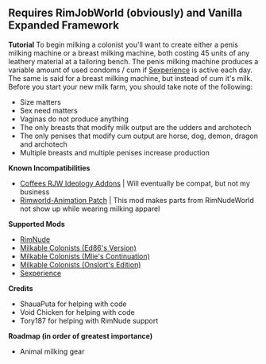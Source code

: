 ﻿## Requires RimJobWorld (obviously) and Vanilla Expanded Framework
**Tutorial**
To begin milking a colonist you'll want to create either a penis milking machine or a breast milking machine, both costing 45 units of any leathery material at a tailoring bench. The penis milking machine produces a variable amount of used condoms / cum if [Sexperience](https://www.loverslab.com/topic/193448-mod-rjw-sexperience-continued/) is active each day. The same is said for a breast milking machine, but instead of cum it's milk. 
Before you start your new milk farm, you should take note of the following:
 - Size matters
 - Sex need matters
 - Vaginas do not produce anything
 - The only breasts that modify milk output are the udders and archotech
 - The only penises that modify cum output are horse, dog, demon, dragon and archotech
 - Multiple breasts and multiple penises increase production

**Known Incompatibilities**
 - [Coffees RJW Ideology Addons](https://gitgud.io/c0ffeeeeeeee/coffees-rjw-ideology-addons) | Will eventually be compat, but not my business
 - [Rimworld-Animation Patch](https://www.loverslab.com/files/file/23398-rimworld-animation-patch/) | This mod makes parts from RimNudeWorld not show up while wearing milking apparel

**Supported Mods**
 - [RimNude](https://gitgud.io/Tory/rimnude-unofficial)
 - [Milkable Colonists (Ed86's Version)](https://gitgud.io/Ed86/rjw-mc)
 - [Milkable Colonists (Mlie's Continuation)](https://steamcommunity.com/sharedfiles/filedetails/?id=2218407878)
 - [Milkable Colonists (Onslort's Edition)](https://gitgud.io/Onslort/rjw-milkable-colonists-biotech/-/blob/master/About/About.xml)
 - [Sexperience](https://www.loverslab.com/topic/193448-mod-rjw-sexperience-continued/)
 
 **Credits**
 - ShauaPuta for helping with code
 - Void Chicken for helping with code 
 - Tory187 for helping with RimNude support

**Roadmap (in order of greatest importance)**
 - Animal milking gear